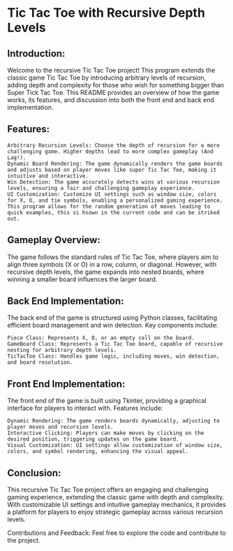 # Tic Tac Toe with Recursive Depth Levels

## Introduction:
Welcome to the recursive Tic Tac Toe project! This program extends the classic game Tic Tac Toe by introducing arbitrary levels of recursion, adding depth and complexity for those who wish for something bigger than Super Tick Tac Toe. This README provides an overview of how the game works, its features, and discussion into both the front end and back end implementation.

## Features:

    Arbitrary Recursion Levels: Choose the depth of recursion for a more challenging game. Higher depths lead to more complex gameplay (And Lag!).
    Dynamic Board Rendering: The game dynamically renders the game boards and adjusts based on player moves like super Tic Tac Toe, making it intuitive and interactive.
    Win Detection: The game accurately detects wins at various recursion levels, ensuring a fair and challenging gameplay experience.
    UI Customization: Customize UI settings such as window size, colors for X, O, and tie symbols, enabling a personalized gaming experience.
    This program allows for the random generation of moves leading to quick examples, this si hsown in the current code and can be striked out.

## Gameplay Overview:
The game follows the standard rules of Tic Tac Toe, where players aim to align three symbols (X or O) in a row, column, or diagonal. However, with recursive depth levels, the game expands into nested boards, where winning a smaller board influences the larger board.

## Back End Implementation:
The back end of the game is structured using Python classes, facilitating efficient board management and win detection. Key components include:

    Piece Class: Represents X, O, or an empty cell on the board.
    GameBoard Class: Represents a Tic Tac Toe board, capable of recursive nesting for arbitrary depth levels.
    TicTacToe Class: Handles game logic, including moves, win detection, and board resolution.

## Front End Implementation:
The front end of the game is built using Tkinter, providing a graphical interface for players to interact with. Features include:

    Dynamic Rendering: The game renders boards dynamically, adjusting to player moves and recursion levels.
    Interactive Clicking: Players can make moves by clicking on the desired position, triggering updates on the game board.
    Visual Customization: UI settings allow customization of window size, colors, and symbol rendering, enhancing the visual appeal.

## Conclusion:
This recursive Tic Tac Toe project offers an engaging and challenging gaming experience, extending the classic game with depth and complexity. With customizable UI settings and intuitive gameplay mechanics, it provides a platform for players to enjoy strategic gameplay across various recursion levels.

Contributions and Feedback:
Feel free to explore the code and contribute to the project.
